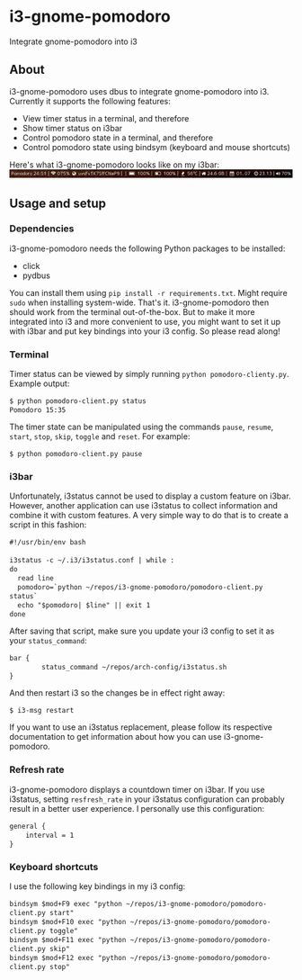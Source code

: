# i3-gnome-pomodoro
Integrate gnome-pomodoro into i3

## About
i3-gnome-pomodoro uses dbus to integrate gnome-pomodoro into i3. Currently it supports the following features:
- View timer status in a terminal, and therefore
- Show timer status on i3bar
- Control pomodoro state in a terminal, and therefore
- Control pomodoro state using bindsym (keyboard and mouse shortcuts)

Here's what i3-gnome-pomodoro looks like on my i3bar:
![Pomodoro 24:45 |  075%    uvsFvTK7SffCNaP9 |  |    100% |    100% |    55°C |  24.6 GB |    01. 07    23.19 |  70%](screenshot.png?raw=true)

## Usage and setup
### Dependencies
i3-gnome-pomodoro needs the following Python packages to be installed:
* click
* pydbus

You can install them using `pip install -r requirements.txt`. Might require `sudo` when installing system-wide.
That's it. i3-gnome-pomodoro then should work from the terminal out-of-the-box. But to make it more integrated into i3 and more convenient to use, you might want to set it up with i3bar and put key bindings into your i3 config. So please read along!

### Terminal
Timer status can be viewed by simply running `python pomodoro-clienty.py`. Example output:

    $ python pomodoro-client.py status
    Pomodoro 15:35

The timer state can be manipulated using the commands `pause`, `resume`, `start`,
`stop`, `skip`, `toggle` and `reset`. For example:

    $ python pomodoro-client.py pause


### i3bar
Unfortunately, i3status cannot be used to display a custom feature on i3bar. However, another application can use i3status to collect information and combine it with custom features. A very simple way to do that is to create a script in this fashion:
```
#!/usr/bin/env bash

i3status -c ~/.i3/i3status.conf | while :
do
  read line
  pomodoro=`python ~/repos/i3-gnome-pomodoro/pomodoro-client.py status`
  echo "$pomodoro| $line" || exit 1
done
```

After saving that script, make sure you update your i3 config to set it as your `status_command`:
```
bar {
        status_command ~/repos/arch-config/i3status.sh
}
```

And then restart i3 so the changes be in effect right away:

    $ i3-msg restart

If you want to use an i3status replacement, please follow its respective documentation to get information about how you can use i3-gnome-pomodoro.

### Refresh rate
i3-gnome-pomodoro displays a countdown timer on i3bar. If you use i3status, setting `resfresh_rate` in your i3status configuration can probably result in a better user experience. I personally use this configuration:

```
general {
    interval = 1
}
```

### Keyboard shortcuts
I use the following key bindings in my i3 config:
```
bindsym $mod+F9 exec "python ~/repos/i3-gnome-pomodoro/pomodoro-client.py start"
bindsym $mod+F10 exec "python ~/repos/i3-gnome-pomodoro/pomodoro-client.py toggle"
bindsym $mod+F11 exec "python ~/repos/i3-gnome-pomodoro/pomodoro-client.py skip"
bindsym $mod+F12 exec "python ~/repos/i3-gnome-pomodoro/pomodoro-client.py stop"
```
